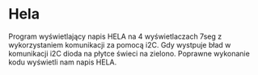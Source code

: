 # Hela

Program wyświetlający napis HELA na 4 wyświetlaczach 7seg z wykorzystaniem komunikacji za pomocą i2C. Gdy wystpuje bład w komunikacji i2C dioda na płytce świeci na zielono. Poprawne wykonanie kodu wyświetli nam napis HELA.
